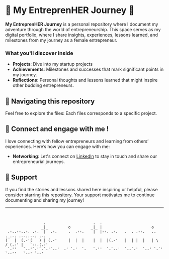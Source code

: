 # 🌸 My EntreprenHER Journey 🌸

**My EntreprenHER Journey** is a personal repository where I document my adventure through the world of entrepreneurship. This space serves as my digital portfolio, where I share insights, experiences, lessons learned, and milestones from my journey as a female entrepreneur.

### What you'll discover inside

- **Projects**: Dive into my startup projects
- **Achievements**: Milestones and successes that mark significant points in my journey.
- **Reflections**: Personal thoughts and lessons learned that might inspire other budding entrepreneurs.

## 🌈 Navigating this repository

Feel free to explore the files:
Each files corresponds to a specific project.

## 💖 Connect and engage with me !

I love connecting with fellow entrepreneurs and learning from others’ experiences. Here’s how you can engage with me:

- **Networking**: Let's connect on [LinkedIn](https://www.linkedin.com/in/oaman/) to stay in touch and share our entrepreneurial journeys.

## 🌟 Support

If you find the stories and lessons shared here inspiring or helpful, please consider starring this repository. Your support motivates me to continue documenting and sharing my journey!

---

```
                                                                                          
                                                                                          
                 .                     .  .                                               
                _|_         o         _|_ |                      o                        
 .-..--..-. .-.  |  .-.     .  .--.    |  |--. .-.   .  . .--.   ..    ._.-. .--..--. .-. 
(   |  (.-'(   ) | (.-'     |  |  |    |  |  |(.-'   |  | |  |   | \  / (.-' |   `--.(.-' 
 `-''   `--'`-'`-`-'`--'  -' `-'  `-   `-''  `-`--'  `--`-'  `--' `-`'   `--''   `--' `--'
                                                                                          
```
                                                                                    